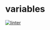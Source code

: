 # variables
[![linter](https://github.com/MmeiyuC/variables/workflows/linter/badge.svg)](https://github.com/marketplace/actions/super-linter)
